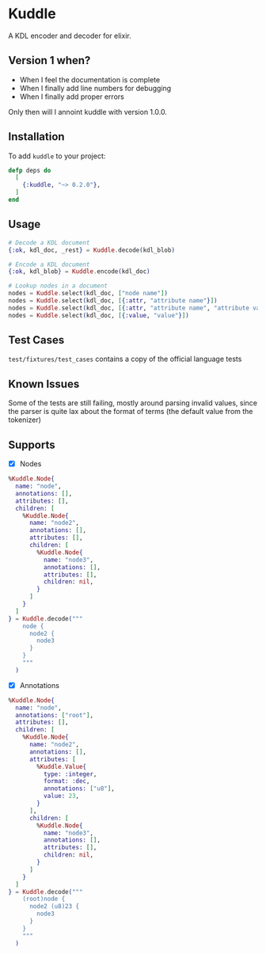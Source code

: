 # Kuddle

A KDL encoder and decoder for elixir.

## Version 1 when?

* When I feel the documentation is complete
* When I finally add line numbers for debugging
* When I finally add proper errors

Only then will I annoint kuddle with version 1.0.0.

## Installation

To add `kuddle` to your project:

```elixir
defp deps do
  [
    {:kuddle, "~> 0.2.0"},
  ]
end
```

## Usage

```elixir
# Decode a KDL document
{:ok, kdl_doc, _rest} = Kuddle.decode(kdl_blob)

# Encode a KDL document
{:ok, kdl_blob} = Kuddle.encode(kdl_doc)

# Lookup nodes in a document
nodes = Kuddle.select(kdl_doc, ["node name"])
nodes = Kuddle.select(kdl_doc, [{:attr, "attribute name"}])
nodes = Kuddle.select(kdl_doc, [{:attr, "attribute name", "attribute value"}])
nodes = Kuddle.select(kdl_doc, [{:value, "value"}])
```

## Test Cases

`test/fixtures/test_cases` contains a copy of the official language tests

## Known Issues

Some of the tests are still failing, mostly around parsing invalid values, since the parser is quite lax about the format of terms (the default value from the tokenizer)

## Supports

* [x] Nodes

```elixir
%Kuddle.Node{
  name: "node",
  annotations: [],
  attributes: [],
  children: [
    %Kuddle.Node{
      name: "node2",
      annotations: [],
      attributes: [],
      children: [
        %Kuddle.Node{
          name: "node3",
          annotations: [],
          attributes: [],
          children: nil,
        }
      ]
    }
  ]
} = Kuddle.decode("""
    node {
      node2 {
        node3
      }
    }
    """
  )
```

* [x] Annotations

```elixir
%Kuddle.Node{
  name: "node",
  annotations: ["root"],
  attributes: [],
  children: [
    %Kuddle.Node{
      name: "node2",
      annotations: [],
      attributes: [
        %Kuddle.Value{
          type: :integer,
          format: :dec,
          annotations: ["u8"],
          value: 23,
        }
      ],
      children: [
        %Kuddle.Node{
          name: "node3",
          annotations: [],
          attributes: [],
          children: nil,
        }
      ]
    }
  ]
} = Kuddle.decode("""
    (root)node {
      node2 (u8)23 {
        node3
      }
    }
    """
  )
```
